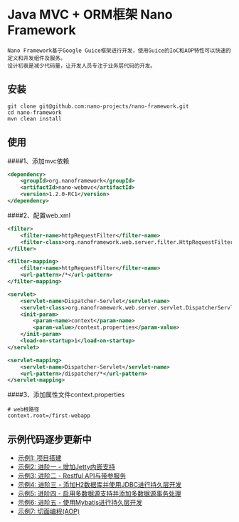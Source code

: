 Java MVC + ORM框架 Nano Framework
====

	Nano Framework基于Google Guice框架进行开发，使用Guice的IoC和AOP特性可以快速的定义和开发组件及服务。
	设计初衷是减少代码量，让开发人员专注于业务层代码的开发。
	
安装
----
```shell
git clone git@github.com:nano-projects/nano-framework.git
cd nano-framework
mvn clean install
```

使用
----
####1、添加mvc依赖
```xml
<dependency>
	<groupId>org.nanoframework</groupId>
	<artifactId>nano-webmvc</artifactId>
	<version>1.2.0-RC1</version>
</dependency>
```
####2、配置web.xml
```xml
<filter>
	<filter-name>httpRequestFilter</filter-name>
	<filter-class>org.nanoframework.web.server.filter.HttpRequestFilter</filter-class>
</filter>

<filter-mapping>
	<filter-name>httpRequestFilter</filter-name>
	<url-pattern>/*</url-pattern>
</filter-mapping>

<servlet>
	<servlet-name>Dispatcher-Servlet</servlet-name>
	<servlet-class>org.nanoframework.web.server.servlet.DispatcherServlet</servlet-class>
	<init-param>
		<param-name>context</param-name>
		<param-value>/context.properties</param-value>
	</init-param>
	<load-on-startup>1</load-on-startup>
</servlet>

<servlet-mapping>
	<servlet-name>Dispatcher-Servlet</servlet-name>
	<url-pattern>/dispatcher/*</url-pattern>
</servlet-mapping>
```
####3、添加属性文件context.properties
```properties
# web根路径
context.root=/first-webapp
```
	
示例代码逐步更新中
----

- [示例1: 项目搭建](nano-examples/examples/examples-00.md)
- [示例2: 进阶一 - 增加Jetty内嵌支持](nano-examples/examples/examples-01.md)
- [示例3: 进阶二 - Restful API与带参服务](nano-examples/examples/examples-02.md)
- [示例4: 进阶三 - 添加H2数据库并使用JDBC进行持久层开发](nano-examples/examples/examples-03.md)
- [示例5: 进阶四 - 启用多数据源支持并添加多数据源事务处理](nano-examples/examples/examples-04.md)
- [示例6: 进阶五 - 使用Mybatis进行持久层开发](nano-examples/examples/examples-05.md)
- [示例7: 切面编程(AOP)](nano-examples/examples/examples-06.md)